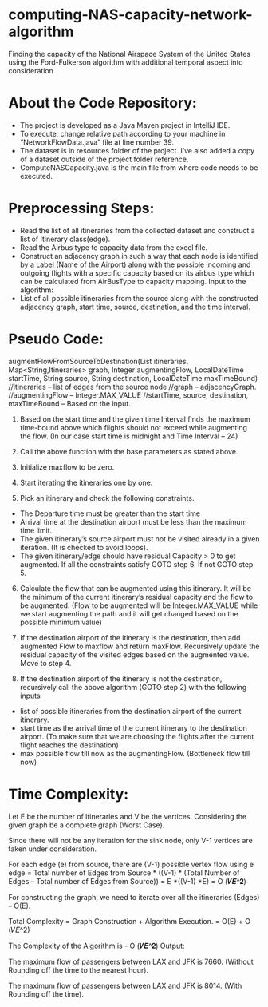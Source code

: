# computing-NAS-capacity-network-algorithm
Finding the capacity of the National Airspace System of the United States using the Ford-Fulkerson algorithm with additional temporal aspect into consideration

# About the Code Repository:
- The project is developed as a Java Maven project in IntelliJ IDE.
- To execute, change relative path according to your machine in “NetworkFlowData.java”
file at line number 39.
- The dataset is in resources folder of the project. I’ve also added a copy of a dataset
outside of the project folder reference.
- ComputeNASCapacity.java is the main file from where code needs to be executed.

# Preprocessing Steps:
- Read the list of all itineraries from the collected dataset and construct a list of Itinerary class(edge).
- Read the Airbus type to capacity data from the excel file.
- Construct an adjacency graph in such a way that each node is identified by a Label
(Name of the Airport) along with the possible incoming and outgoing flights with a specific capacity based on its airbus type which can be calculated from AirBusType to capacity mapping.
Input to the algorithm:
- List of all possible itineraries from the source along with the constructed adjacency graph, start time, source, destination, and the time interval.

# Pseudo Code:
augmentFlowFromSourceToDestination(List<Itinerary> itineraries, Map<String,Itineraries> graph, Integer augmentingFlow, LocalDateTime startTime, String source, String destination, LocalDateTime maxTimeBound)
//itineraries – list of edges from the source node
//graph – adjacencyGraph.
//augmentingFlow – Integer.MAX_VALUE
//startTime, source, destination, maxTimeBound – Based on the input.
1) Based on the start time and the given time Interval finds the maximum time-bound above which flights should not exceed while augmenting the flow. (In our case start time is midnight and Time Interval – 24)
  
2) Call the above function with the base parameters as stated above.

3) Initialize maxflow to be zero.

4) Start iterating the itineraries one by one.

5) Pick an itinerary and check the following constraints.
- The Departure time must be greater than the start time
- Arrival time at the destination airport must be less than the maximum time limit.
- The given itinerary’s source airport must not be visited already in a given iteration. (It is checked to avoid loops).
- The given itinerary/edge should have residual Capacity > 0 to get augmented. If all the constraints satisfy GOTO step 6. If not GOTO step 5.

6) Calculate the flow that can be augmented using this itinerary. It will be the minimum of
the current itinerary’s residual capacity and the flow to be augmented. (Flow to be augmented will be Integer.MAX_VALUE while we start augmenting the path and it will get changed based on the possible minimum value)

7) If the destination airport of the itinerary is the destination, then add augmented Flow to
maxflow and return maxFlow. Recursively update the residual capacity of the visited edges based on the augmented value. Move to step 4.

8) If the destination airport of the itinerary is not the destination, recursively call the above algorithm (GOTO step 2) with the following inputs
- list of possible itineraries from the destination airport of the current itinerary.
- start time as the arrival time of the current itinerary to the destination airport. (To make sure that we are choosing the flights after the current flight reaches the destination)
- max possible flow till now as the augmentingFlow. (Bottleneck flow till now)

# Time Complexity:
Let E be the number of itineraries and V be the vertices. Considering the given graph be a complete graph (Worst Case).

Since there will not be any iteration for the sink node, only V-1 vertices are taken under consideration.

For each edge (e) from source, there are (V-1) possible vertex flow using e edge
= Total number of Edges from Source * ((V-1) * (Total Number of Edges – Total number of Edges from Source)) = E *((V-1) *E)
= O (𝑽𝑬^𝟐)

For constructing the graph, we need to iterate over all the itineraries (Edges) – O(E).

Total Complexity = Graph Construction + Algorithm Execution. = O(E) + O (𝑉𝐸^2)

The Complexity of the Algorithm is - O (𝑽𝑬^𝟐) Output:

The maximum flow of passengers between LAX and JFK is 7660. (Without Rounding off the time to the nearest hour).

The maximum flow of passengers between LAX and JFK is 8014. (With Rounding off the time).
